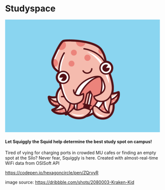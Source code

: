 # Studyspace
![Squiggly the Squid](https://github.com/silkthyme/studyspace/blob/master/krakenkid.png)

#### Let Squiggly the Squid help determine the best study spot on campus! 

Tired of vying for charging ports in crowded MU cafes or finding an empty spot at the Silo? Never fear, Squiggly is here. Created with almost-real-time WiFi data from OSISoft API

https://codepen.io/hexagoncircle/pen/ZQrvyR

image source: https://dribbble.com/shots/2080003-Kraken-Kid
